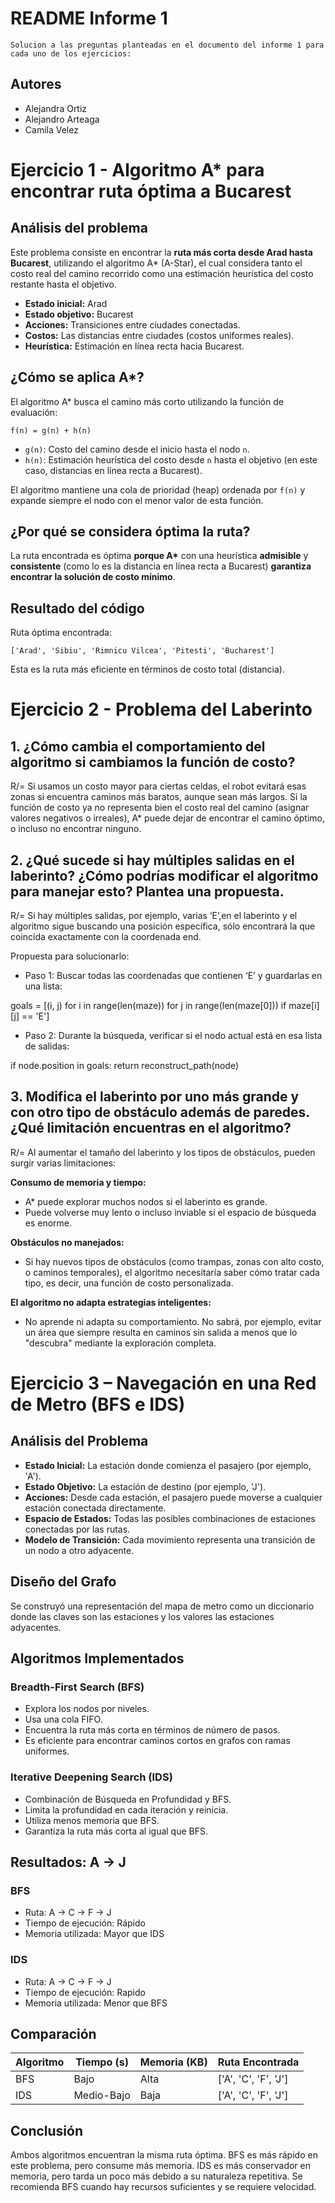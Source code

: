# README Informe 1
    Solucion a las preguntas planteadas en el documento del informe 1 para cada uno de los ejercicios:
    
## Autores
- Alejandra Ortiz
- Alejandro Arteaga
- Camila Velez

# Ejercicio 1 - Algoritmo A* para encontrar ruta óptima a Bucarest

## Análisis del problema

Este problema consiste en encontrar la **ruta más corta desde Arad hasta Bucarest**, utilizando el algoritmo A* (A-Star), el cual considera tanto el costo real del camino recorrido como una estimación heurística del costo restante hasta el objetivo.

- **Estado inicial:** Arad
- **Estado objetivo:** Bucarest
- **Acciones:** Transiciones entre ciudades conectadas.
- **Costos:** Las distancias entre ciudades (costos uniformes reales).
- **Heurística:** Estimación en línea recta hacia Bucarest.

## ¿Cómo se aplica A*?

El algoritmo A* busca el camino más corto utilizando la función de evaluación:

```
f(n) = g(n) + h(n)
```
- `g(n)`: Costo del camino desde el inicio hasta el nodo `n`.
- `h(n)`: Estimación heurística del costo desde `n` hasta el objetivo (en este caso, distancias en línea recta a Bucarest).

El algoritmo mantiene una cola de prioridad (heap) ordenada por `f(n)` y expande siempre el nodo con el menor valor de esta función.

## ¿Por qué se considera óptima la ruta?

La ruta encontrada es óptima **porque A\*** con una heurística **admisible** y **consistente** (como lo es la distancia en línea recta a Bucarest) **garantiza encontrar la solución de costo mínimo**.

## Resultado del código

Ruta óptima encontrada:

```
['Arad', 'Sibiu', 'Rimnicu Vilcea', 'Pitesti', 'Bucharest']
```

Esta es la ruta más eficiente en términos de costo total (distancia).

# Ejercicio 2 - Problema del Laberinto


## 1. ¿Cómo cambia el comportamiento del algoritmo si cambiamos la función de costo?

 R/= Si usamos un costo mayor para ciertas celdas, el robot evitará esas zonas si encuentra caminos más baratos, aunque sean más largos.
Si la función de costo ya no representa bien el costo real del camino (asignar valores negativos o irreales), A* puede dejar de encontrar el camino óptimo, o incluso no encontrar ninguno.

## 2.  ¿Qué sucede si hay múltiples salidas en el laberinto? ¿Cómo podrías modificar el algoritmo para manejar esto? Plantea una propuesta.

 R/= Si hay múltiples salidas, por ejemplo, varias ‘E’,en el laberinto y el algoritmo sigue buscando una posición específica, sólo encontrará la que coincida exactamente con la coordenada end.

Propuesta para solucionarlo:
- Paso 1: Buscar todas las coordenadas que contienen ‘E’ y guardarlas en una lista:

goals = [(i, j) for i in range(len(maze)) for j in range(len(maze[0])) if maze[i][j] == 'E']

- Paso 2: Durante la búsqueda, verificar si el nodo actual está en esa lista de salidas:

if node.position in goals:
    return reconstruct_path(node)

## 3. Modifica el laberinto por uno más grande y con otro tipo de obstáculo además de paredes. ¿Qué limitación encuentras en el algoritmo? 


 R/= Al aumentar el tamaño del laberinto y los tipos de obstáculos, pueden surgir varias limitaciones:
 
**Consumo de memoria y tiempo:**
- A* puede explorar muchos nodos si el laberinto es grande.
- Puede volverse muy lento o incluso inviable si el espacio de búsqueda es enorme.

**Obstáculos no manejados:**
- Si hay nuevos tipos de obstáculos (como trampas, zonas con alto costo, o caminos temporales), el algoritmo necesitaría saber cómo tratar cada tipo, es decir, una función de costo personalizada.

**El algoritmo no adapta estrategias inteligentes:**
- No aprende ni adapta su comportamiento. No sabrá, por ejemplo, evitar un área que siempre resulta en caminos sin salida a menos que lo "descubra" mediante la exploración completa.


# Ejercicio 3 – Navegación en una Red de Metro (BFS e IDS)
## Análisis del Problema

- **Estado Inicial:** La estación donde comienza el pasajero (por ejemplo, 'A').
- **Estado Objetivo:** La estación de destino (por ejemplo, 'J').
- **Acciones:** Desde cada estación, el pasajero puede moverse a cualquier estación conectada directamente.
- **Espacio de Estados:** Todas las posibles combinaciones de estaciones conectadas por las rutas.
- **Modelo de Transición:** Cada movimiento representa una transición de un nodo a otro adyacente.

## Diseño del Grafo

Se construyó una representación del mapa de metro como un diccionario donde las claves son las estaciones y los valores las estaciones adyacentes.

## Algoritmos Implementados

### Breadth-First Search (BFS)
- Explora los nodos por niveles.
- Usa una cola FIFO.
- Encuentra la ruta más corta en términos de número de pasos.
- Es eficiente para encontrar caminos cortos en grafos con ramas uniformes.

### Iterative Deepening Search (IDS)
- Combinación de Búsqueda en Profundidad y BFS.
- Limita la profundidad en cada iteración y reinicia.
- Utiliza menos memoria que BFS.
- Garantiza la ruta más corta al igual que BFS.

## Resultados: A → J

### BFS
- Ruta: A → C → F → J
- Tiempo de ejecución: Rápido
- Memoria utilizada: Mayor que IDS

### IDS
- Ruta: A → C → F → J
- Tiempo de ejecución: Rapido
- Memoria utilizada: Menor que BFS

## Comparación

| Algoritmo | Tiempo (s) | Memoria (KB) | Ruta Encontrada |
|-----------|------------|--------------|------------------|
| BFS       | Bajo       | Alta         | ['A', 'C', 'F', 'J'] |
| IDS       | Medio-Bajo | Baja         | ['A', 'C', 'F', 'J'] |

## Conclusión

Ambos algoritmos encuentran la misma ruta óptima. BFS es más rápido en este problema, pero consume más memoria. IDS es más conservador en memoria, pero tarda un poco más debido a su naturaleza repetitiva. Se recomienda BFS cuando hay recursos suficientes y se requiere velocidad.